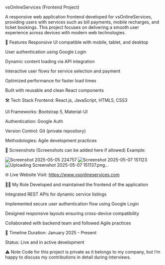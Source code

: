 vsOnlineServices (Frontend Project)

A responsive web application frontend developed for vsOnlineServices, providing users with services such as bill payments, mobile recharges, and ticket bookings. This project focuses on delivering a smooth user experience across devices with modern web technologies.

🚀 Features
Responsive UI compatible with mobile, tablet, and desktop

User authentication using Google Login

Dynamic content loading via API integration

Interactive user flows for service selection and payment

Optimized performance for faster load times

Built with reusable and clean React components

🛠️ Tech Stack
Frontend: React.js, JavaScript, HTML5, CSS3

UI Frameworks: Bootstrap 5, Material-UI

Authentication: Google Auth

Version Control: Git (private repository)

Methodologies: Agile development practices

📱 Screenshots
(Screenshots can be added here if allowed)
Example:


![Screenshot 2025-05-05 224757](https://github.com/user-attachments/assets/f38a2a95-3f7c-4e02-afaa-90cacd5fddde)
![Screenshot 2025-05-07 151123](https://github.com/user-attachments/assets/0b95d6af-187a-4de5-a049-cbf0dafc0da8)
![Uploading Screenshot 2025-05-07 151137.png…]()





🌐 Live Website
Visit: https://www.vsonlineservices.com

👨‍💻 My Role
Developed and maintained the frontend of the application

Integrated REST APIs for dynamic service listings

Implemented secure user authentication flow using Google Login

Designed responsive layouts ensuring cross-device compatibility

Collaborated with backend team and followed Agile practices

📅 Timeline
Duration: January 2025 - Present

Status: Live and in active development

⚠️ Note
Code for this project is private as it belongs to my company, but I’m happy to discuss my contributions in detail during interviews.
